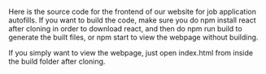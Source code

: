 Here is the source code for the frontend of our website for job application autofills. 
If you want to build the code, make sure you do npm install react after cloning in order to download react, and then
do npm run build to generate the built files, or npm start to view the webpage without building.

If you simply want to view the webpage, just open index.html from inside the build folder after cloning.
